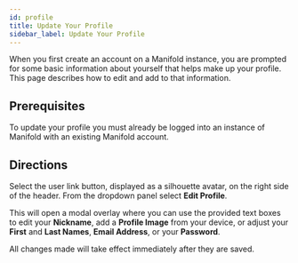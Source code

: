 ```yaml
---
id: profile
title: Update Your Profile
sidebar_label: Update Your Profile
---
```


When you first create an account on a Manifold instance, you are prompted for some basic information about yourself that helps make up your profile. This page describes how to edit and add to that information.

## Prerequisites

To update your profile you must already be logged into an instance of Manifold with an existing Manifold account.

## Directions

Select the user link button, displayed as a silhouette avatar, on the right side of the header. From the dropdown panel select **Edit Profile**.

This will open a modal overlay where you can use the provided text boxes to edit your **Nickname**, add a **Profile Image** from your device, or adjust your **First** and **Last Names**, **Email Address**, or your **Password**.

All changes made will take effect immediately after they are saved.